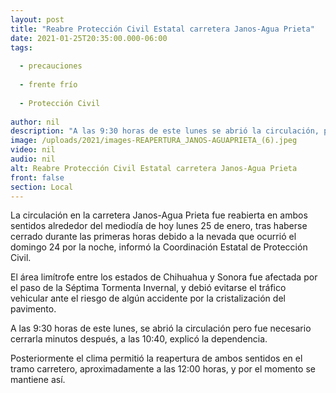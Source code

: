 ```yaml
---
layout: post
title: "Reabre Protección Civil Estatal carretera Janos-Agua Prieta"
date: 2021-01-25T20:35:00.000-06:00
tags:
  
  - precauciones
  
  - frente frío
  
  - Protección Civil
  
author: nil
description: "A las 9:30 horas de este lunes se abrió la circulación, pero fue necesario cerrarla minutos después hasta cerca del mediodía, cuando de nueva cuenta se permitió el tráfico en ambos sentidos y al momento permanece así"
image: /uploads/2021/images-REAPERTURA_JANOS-AGUAPRIETA_(6).jpeg
video: nil
audio: nil
alt: Reabre Protección Civil Estatal carretera Janos-Agua Prieta
front: false
section: Local
---
```


La circulación en la carretera Janos-Agua Prieta fue reabierta en ambos sentidos alrededor del mediodía de hoy lunes 25 de enero, tras haberse cerrado durante las primeras horas debido a la nevada que ocurrió el domingo 24 por la noche, informó la Coordinación Estatal de Protección Civil.

El área limítrofe entre los estados de Chihuahua y Sonora fue afectada por el paso de la Séptima Tormenta Invernal, y debió evitarse el tráfico vehicular ante el riesgo de algún accidente por la cristalización del pavimento.

A las 9:30 horas de este lunes, se abrió la circulación pero fue necesario cerrarla minutos después, a las 10:40, explicó la dependencia.

Posteriormente el clima permitió la reapertura de ambos sentidos en el tramo carretero, aproximadamente a las 12:00 horas, y por el momento se mantiene así.